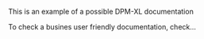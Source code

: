 This is an example of a possible DPM-XL documentation


To check a busines user friendly documentation, check...

